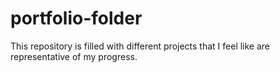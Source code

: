# portfolio-folder
This repository is filled with different projects that I feel like are representative of my progress.
